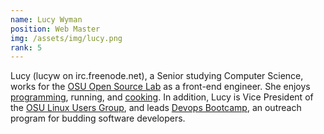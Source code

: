 ```yaml
---
name: Lucy Wyman
position: Web Master
img: /assets/img/lucy.png
rank: 5
---
```


Lucy (lucyw on irc.freenode.net), a Senior studying Computer Science, works for
the [OSU Open Source Lab](http://osuosl.org) as a front-end engineer.  She
enjoys [programming](http://github.com/lucywyman), running, and
[cooking](http://github.com/lucywyman/recipes). In addition, Lucy is Vice
President of the [OSU Linux Users Group](http://lug.oregonstate.edu), and leads
[Devops Bootcamp](http://devopsbootcamp.osuosl.org), an outreach program for
budding software developers.
